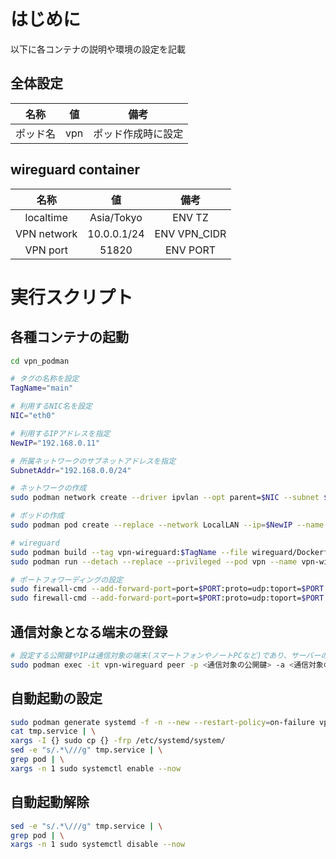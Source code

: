 # はじめに
以下に各コンテナの説明や環境の設定を記載

## 全体設定
|名称|値|備考|
|:-:|:-:|:-:|
|ポッド名|vpn|ポッド作成時に設定|

## wireguard container
|名称|値|備考|
|:-:|:-:|:-:|
|localtime|Asia/Tokyo|ENV TZ|
|VPN network|10.0.0.1/24|ENV VPN_CIDR|
|VPN port|51820|ENV PORT|

# 実行スクリプト

## 各種コンテナの起動
<!-- ブランチの切り替えにより、alpineをベースとしたイメージにも変更可能 -->
```bash
cd vpn_podman

# タグの名称を設定
TagName="main"

# 利用するNIC名を設定
NIC="eth0"

# 利用するIPアドレスを指定
NewIP="192.168.0.11"

# 所属ネットワークのサブネットアドレスを指定
SubnetAddr="192.168.0.0/24"

# ネットワークの作成
sudo podman network create --driver ipvlan --opt parent=$NIC --subnet $SubnetAddr LocalLAN

# ポッドの作成
sudo podman pod create --replace --network LocalLAN --ip=$NewIP --name vpn

# wireguard
sudo podman build --tag vpn-wireguard:$TagName --file wireguard/Dockerfile
sudo podman run --detach --replace --privileged --pod vpn --name vpn-wireguard vpn-wireguard:$TagName

# ポートフォワーディングの設定
sudo firewall-cmd --add-forward-port=port=$PORT:proto=udp:toport=$PORT:toaddr=$NewIP
sudo firewall-cmd --add-forward-port=port=$PORT:proto=udp:toport=$PORT:toaddr=$NewIP --permanent
```
## 通信対象となる端末の登録
```bash
# 設定する公開鍵やIPは通信対象の端末(スマートフォンやノートPCなど)であり、サーバーのものではない
sudo podman exec -it vpn-wireguard peer -p <通信対象の公開鍵> -a <通信対象の端末に割り当てたWireguard用のIPアドレス/32>
```

## 自動起動の設定
```sh
sudo podman generate systemd -f -n --new --restart-policy=on-failure vpn >tmp.service
cat tmp.service | \
xargs -I {} sudo cp {} -frp /etc/systemd/system/
sed -e "s/.*\///g" tmp.service | \
grep pod | \
xargs -n 1 sudo systemctl enable --now
```

## 自動起動解除
```sh
sed -e "s/.*\///g" tmp.service | \
grep pod | \
xargs -n 1 sudo systemctl disable --now
```